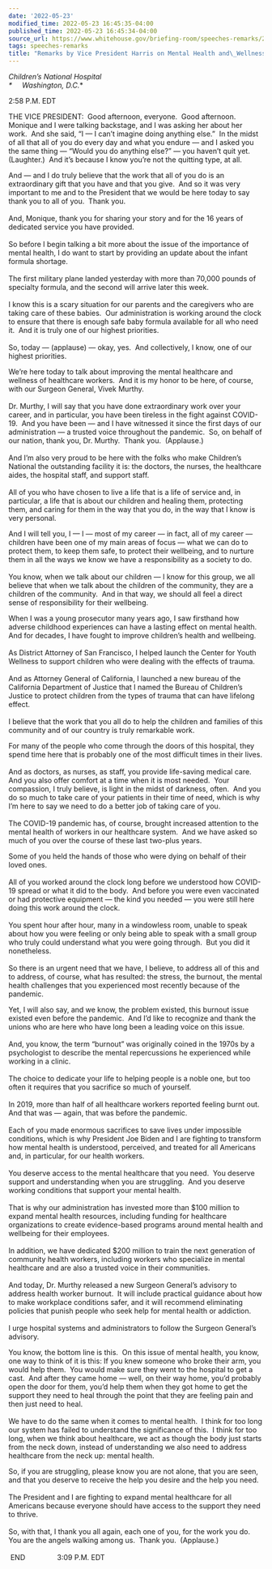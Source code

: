 ```yaml
---
date: '2022-05-23'
modified_time: 2022-05-23 16:45:35-04:00
published_time: 2022-05-23 16:45:34-04:00
source_url: https://www.whitehouse.gov/briefing-room/speeches-remarks/2022/05/23/remarks-by-vice-president-harris-on-mental-health-and-wellness/
tags: speeches-remarks
title: "Remarks by Vice President Harris on Mental Health and\_Wellness"
---
```

 
*Children’s National Hospital  
*     Washington, D.C.**

2:58 P.M. EDT  
  
THE VICE PRESIDENT:  Good afternoon, everyone.  Good afternoon.  Monique
and I were talking backstage, and I was asking her about her work.  And
she said, “I — I can’t imagine doing anything else.”  In the midst of
all that all of you do every day and what you endure — and I asked you
the same thing — “Would you do anything else?” — you haven’t quit yet. 
(Laughter.)  And it’s because I know you’re not the quitting type, at
all.  
  
And — and I do truly believe that the work that all of you do is an
extraordinary gift that you have and that you give.  And so it was very
important to me and to the President that we would be here today to say
thank you to all of you.  Thank you.  
   
And, Monique, thank you for sharing your story and for the 16 years of
dedicated service you have provided.  
   
So before I begin talking a bit more about the issue of the importance
of mental health, I do want to start by providing an update about the
infant formula shortage.  
   
The first military plane landed yesterday with more than 70,000 pounds
of specialty formula, and the second will arrive later this week.  
   
I know this is a scary situation for our parents and the caregivers who
are taking care of these babies.  Our administration is working around
the clock to ensure that there is enough safe baby formula available for
all who need it.  And it is truly one of our highest priorities.  
   
So, today — (applause) — okay, yes.  And collectively, I know, one of
our highest priorities.  
  
We’re here today to talk about improving the mental healthcare and
wellness of healthcare workers.  And it is my honor to be here, of
course, with our Surgeon General, Vivek Murthy.  
   
Dr. Murthy, I will say that you have done extraordinary work over your
career, and in particular, you have been tireless in the fight against
COVID-19.  And you have been — and I have witnessed it since the first
days of our administration — a trusted voice throughout the pandemic. 
So, on behalf of our nation, thank you, Dr. Murthy.  Thank you. 
(Applause.)   
   
And I’m also very proud to be here with the folks who make Children’s
National the outstanding facility it is: the doctors, the nurses, the
healthcare aides, the hospital staff, and support staff.  
   
All of you who have chosen to live a life that is a life of service and,
in particular, a life that is about our children and healing them,
protecting them, and caring for them in the way that you do, in the way
that I know is very personal.  
  
And I will tell you, I — I — most of my career — in fact, all of my
career — children have been one of my main areas of focus — what we can
do to protect them, to keep them safe, to protect their wellbeing, and
to nurture them in all the ways we know we have a responsibility as a
society to do.  
   
You know, when we talk about our children — I know for this group, we
all believe that when we talk about the children of the community, they
are a children of the community.  And in that way, we should all feel a
direct sense of responsibility for their wellbeing.  
  
When I was a young prosecutor many years ago, I saw firsthand how
adverse childhood experiences can have a lasting effect on mental
health.  And for decades, I have fought to improve children’s health and
wellbeing.  
   
As District Attorney of San Francisco, I helped launch the Center for
Youth Wellness to support children who were dealing with the effects of
trauma.  
   
And as Attorney General of California, I launched a new bureau of the
California Department of Justice that I named the Bureau of Children’s
Justice to protect children from the types of trauma that can have
lifelong effect.  
   
I believe that the work that you all do to help the children and
families of this community and of our country is truly remarkable
work.  
  
For many of the people who come through the doors of this hospital, they
spend time here that is probably one of the most difficult times in
their lives.  
   
And as doctors, as nurses, as staff, you provide life-saving medical
care.  And you also offer comfort at a time when it is most needed. 
Your compassion, I truly believe, is light in the midst of darkness,
often.  And you do so much to take care of your patients in their time
of need, which is why I’m here to say we need to do a better job of
taking care of you.  
   
The COVID-19 pandemic has, of course, brought increased attention to the
mental health of workers in our healthcare system.  And we have asked so
much of you over the course of these last two-plus years.  
  
Some of you held the hands of those who were dying on behalf of their
loved ones.  
   
All of you worked around the clock long before we understood how
COVID-19 spread or what it did to the body.  And before you were even
vaccinated or had protective equipment — the kind you needed — you were
still here doing this work around the clock.  
   
You spent hour after hour, many in a windowless room, unable to speak
about how you were feeling or only being able to speak with a small
group who truly could understand what you were going through.  But you
did it nonetheless.  
   
So there is an urgent need that we have, I believe, to address all of
this and to address, of course, what has resulted: the stress, the
burnout, the mental health challenges that you experienced most recently
because of the pandemic.   
  
Yet, I will also say, and we know, the problem existed, this burnout
issue existed even before the pandemic.  And I’d like to recognize and
thank the unions who are here who have long been a leading voice on this
issue.  
   
And, you know, the term “burnout” was originally coined in the 1970s by
a psychologist to describe the mental repercussions he experienced while
working in a clinic.  
   
The choice to dedicate your life to helping people is a noble one, but
too often it requires that you sacrifice so much of yourself.  
   
In 2019, more than half of all healthcare workers reported feeling burnt
out.  And that was — again, that was before the pandemic.  
   
Each of you made enormous sacrifices to save lives under impossible
conditions, which is why President Joe Biden and I are fighting to
transform how mental health is understood, perceived, and treated for
all Americans and, in particular, for our health workers.  
   
You deserve access to the mental healthcare that you need.  You deserve
support and understanding when you are struggling.  And you deserve
working conditions that support your mental health.  
   
That is why our administration has invested more than $100 million to
expand mental health resources, including funding for healthcare
organizations to create evidence-based programs around mental health and
wellbeing for their employees.  
   
In addition, we have dedicated $200 million to train the next generation
of community health workers, including workers who specialize in mental
healthcare and are also a trusted voice in their communities.  
   
And today, Dr. Murthy released a new Surgeon General’s advisory to
address health worker burnout.  It will include practical guidance about
how to make workplace conditions safer, and it will recommend
eliminating policies that punish people who seek help for mental health
or addiction.  
   
I urge hospital systems and administrators to follow the Surgeon
General’s advisory.  
  
You know, the bottom line is this.  On this issue of mental health, you
know, one way to think of it is this: If you knew someone who broke
their arm, you would help them.  You would make sure they went to the
hospital to get a cast.  And after they came home — well, on their way
home, you’d probably open the door for them, you’d help them when they
got home to get the support they need to heal through the point that
they are feeling pain and then just need to heal.  
   
We have to do the same when it comes to mental health.  I think for too
long our system has failed to understand the significance of this.  I
think for too long, when we think about healthcare, we act as though the
body just starts from the neck down, instead of understanding we also
need to address healthcare from the neck up: mental health.  
  
So, if you are struggling, please know you are not alone, that you are
seen, and that you deserve to receive the help you desire and the help
you need.  
   
The President and I are fighting to expand mental healthcare for all
Americans because everyone should have access to the support they need
to thrive.  
   
So, with that, I thank you all again, each one of you, for the work you
do.  You are the angels walking among us.  Thank you.  (Applause.)  
   
 END                3:09 P.M. EDT  
  
